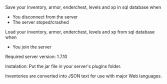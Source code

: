 Save your inventory, armor, enderchest, levels and xp in sql database when
- You disconnect from the server
- The server stoped/crashed

Load your inventory, armor, enderchest, levels and xp from sql database when
- You join the server

Required server version: 1.7.10

Instalation:
	Put the jar file in your server's plugins folder.

Inventories are converted into JSON text for use with major Web languages.